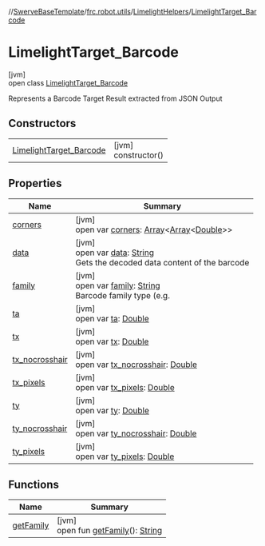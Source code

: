 //[SwerveBaseTemplate](../../../../index.md)/[frc.robot.utils](../../index.md)/[LimelightHelpers](../index.md)/[LimelightTarget_Barcode](index.md)

# LimelightTarget_Barcode

[jvm]\
open class [LimelightTarget_Barcode](index.md)

Represents a Barcode Target Result extracted from JSON Output

## Constructors

| | |
|---|---|
| [LimelightTarget_Barcode](-limelight-target_-barcode.md) | [jvm]<br>constructor() |

## Properties

| Name | Summary |
|---|---|
| [corners](corners.md) | [jvm]<br>open var [corners](corners.md): [Array](https://kotlinlang.org/api/latest/jvm/stdlib/kotlin/-array/index.html)&lt;[Array](https://kotlinlang.org/api/latest/jvm/stdlib/kotlin/-array/index.html)&lt;[Double](https://kotlinlang.org/api/latest/jvm/stdlib/kotlin/-double/index.html)&gt;&gt; |
| [data](data.md) | [jvm]<br>open var [data](data.md): [String](https://docs.oracle.com/javase/8/docs/api/java/lang/String.html)<br>Gets the decoded data content of the barcode |
| [family](family.md) | [jvm]<br>open var [family](family.md): [String](https://docs.oracle.com/javase/8/docs/api/java/lang/String.html)<br>Barcode family type (e.g. |
| [ta](ta.md) | [jvm]<br>open var [ta](ta.md): [Double](https://kotlinlang.org/api/latest/jvm/stdlib/kotlin/-double/index.html) |
| [tx](tx.md) | [jvm]<br>open var [tx](tx.md): [Double](https://kotlinlang.org/api/latest/jvm/stdlib/kotlin/-double/index.html) |
| [tx_nocrosshair](tx_nocrosshair.md) | [jvm]<br>open var [tx_nocrosshair](tx_nocrosshair.md): [Double](https://kotlinlang.org/api/latest/jvm/stdlib/kotlin/-double/index.html) |
| [tx_pixels](tx_pixels.md) | [jvm]<br>open var [tx_pixels](tx_pixels.md): [Double](https://kotlinlang.org/api/latest/jvm/stdlib/kotlin/-double/index.html) |
| [ty](ty.md) | [jvm]<br>open var [ty](ty.md): [Double](https://kotlinlang.org/api/latest/jvm/stdlib/kotlin/-double/index.html) |
| [ty_nocrosshair](ty_nocrosshair.md) | [jvm]<br>open var [ty_nocrosshair](ty_nocrosshair.md): [Double](https://kotlinlang.org/api/latest/jvm/stdlib/kotlin/-double/index.html) |
| [ty_pixels](ty_pixels.md) | [jvm]<br>open var [ty_pixels](ty_pixels.md): [Double](https://kotlinlang.org/api/latest/jvm/stdlib/kotlin/-double/index.html) |

## Functions

| Name | Summary |
|---|---|
| [getFamily](get-family.md) | [jvm]<br>open fun [getFamily](get-family.md)(): [String](https://docs.oracle.com/javase/8/docs/api/java/lang/String.html) |
